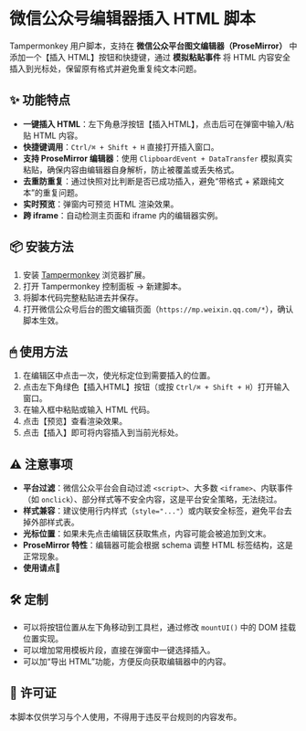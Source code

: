 # 微信公众号编辑器插入 HTML 脚本

Tampermonkey 用户脚本，支持在 **微信公众平台图文编辑器（ProseMirror）** 中添加一个【插入 HTML】按钮和快捷键，通过 **模拟粘贴事件** 将 HTML 内容安全插入到光标处，保留原有格式并避免重复纯文本问题。

## ✨ 功能特点
- **一键插入 HTML**：左下角悬浮按钮【插入HTML】，点击后可在弹窗中输入/粘贴 HTML 内容。
- **快捷键调用**：`Ctrl/⌘ + Shift + H` 直接打开插入窗口。
- **支持 ProseMirror 编辑器**：使用 `ClipboardEvent + DataTransfer` 模拟真实粘贴，确保内容由编辑器自身解析，防止被覆盖或丢失格式。
- **去重防重复**：通过快照对比判断是否已成功插入，避免“带格式 + 紧跟纯文本”的重复问题。
- **实时预览**：弹窗内可预览 HTML 渲染效果。
- **跨 iframe**：自动检测主页面和 iframe 内的编辑器实例。

## 📦 安装方法
1. 安装 [Tampermonkey](https://www.tampermonkey.net/) 浏览器扩展。
2. 打开 Tampermonkey 控制面板 → 新建脚本。
3. 将脚本代码完整粘贴进去并保存。
4. 打开微信公众号后台的图文编辑页面（`https://mp.weixin.qq.com/*`），确认脚本生效。

## 🖱 使用方法
1. 在编辑区中点击一次，使光标定位到需要插入的位置。
2. 点击左下角绿色【插入HTML】按钮（或按 `Ctrl/⌘ + Shift + H`）打开输入窗口。
3. 在输入框中粘贴或输入 HTML 代码。
4. 点击【预览】查看渲染效果。
5. 点击【插入】即可将内容插入到当前光标处。

## ⚠ 注意事项
- **平台过滤**：微信公众平台会自动过滤 `<script>`、大多数 `<iframe>`、内联事件（如 `onclick`）、部分样式等不安全内容，这是平台安全策略，无法绕过。
- **样式兼容**：建议使用行内样式（`style="..."`）或内联安全标签，避免平台去掉外部样式表。
- **光标位置**：如果未先点击编辑区获取焦点，内容可能会被追加到文末。
- **ProseMirror 特性**：编辑器可能会根据 schema 调整 HTML 标签结构，这是正常现象。
- **使用请点🌟**

## 🛠 定制
- 可以将按钮位置从左下角移动到工具栏，通过修改 `mountUI()` 中的 DOM 挂载位置实现。
- 可以增加常用模板片段，直接在弹窗中一键选择插入。
- 可以加“导出 HTML”功能，方便反向获取编辑器中的内容。

## 📜 许可证
本脚本仅供学习与个人使用，不得用于违反平台规则的内容发布。
